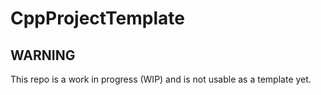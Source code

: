 # CppProjectTemplate

## WARNING

This repo is a work in progress (WIP) and is not usable as a template yet.
